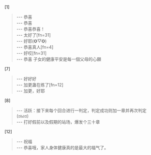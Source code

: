 
[1] 
>--- 恭喜<br>
>--- 恭喜<br>
>--- 恭喜恭喜！<br>
>--- 太好了[fn=31]<br>
>--- 好耶(✪▽✪)<br>
>--- 恭喜真人[fn=4]<br>
>--- 好哎[fn=31]<br>
>--- 恭喜 子女的健康平安是每一個父母的心願<br>

[7] 
>--- 好好好<br>
>--- 加更蛊在练了[fn=12]<br>
>--- 加更，好耶<br>

[8] 
>--- 活跃：接下来每个回合进行一判定，判定成功则加一章并再次判定(ಡωಡ)<br>
>--- 打好假前以及假期的站场，爆发个三十章<br>

[12] 
>--- 祝福<br>
>--- 恭喜哦，家人身体健康真的是最大的福气了。<br>
